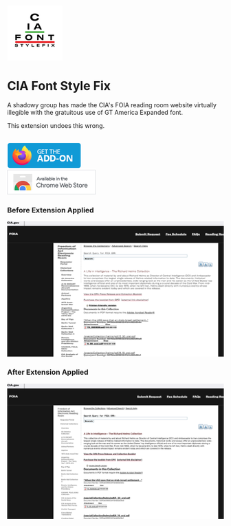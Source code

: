 ![Icon](https://github.com/jeffkeeling/cia-font-style-fix/blob/main/chrome-firefox/icons/icon128.png)

# CIA Font Style Fix

A shadowy group has made the CIA's FOIA reading room website virtually illegible with the gratuitous use of GT America Expanded font.

This extension undoes this wrong.

<br />

<a href="https://addons.mozilla.org/en-US/firefox/addon/cia-font-style-fix/" target="_blank">
	<img src="https://github.com/jeffkeeling/cia-font-style-fix/blob/main/webstores/firefox.png?raw=true" width="172" height="60">
</a>

<br />

<a href="https://chromewebstore.google.com/detail/jhgjnnpbogkfadgkgnnholeidepininb?utm_source=item-share-cb" target="_blank">
	<img src="https://github.com/jeffkeeling/cia-font-style-fix/blob/main/webstores/chrome.png?raw=true" width="206" height="58">
</a>

<br />

### Before Extension Applied

![alt text](https://github.com/jeffkeeling/cia-font-style-fix/blob/main/screenshots/before.png 'before extension used')

### After Extension Applied

![alt text](https://github.com/jeffkeeling/cia-font-style-fix/blob/main/screenshots/after.png 'after extension used')
